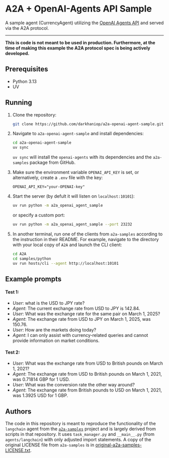 # A2A + OpenAI-Agents API Sample

A sample agent (CurrencyAgent) utilizing the [OpenAI Agents API](https://github.com/openai/openai-agents-python) and served via the A2A protocol.

---

**This is code is not meant to be used in production. Furthermore, at the time of making this example the A2A protocol spec is being actively developed.**

## Prerequisites

- Python 3.13
- UV

## Running

1. Clone the repository:
   ```bash
   git clone https://github.com/darkhaniop/a2a-openai-agent-sample.git
   ```

2. Navigate to `a2a-openai-agent-sample` and install dependencies:
   ```bash
   cd a2a-openai-agent-sample
   uv sync
   ```

   `uv sync` will install the `openai-agents` with its dependencies and the `a2a-samples` package from GitHub.

3. Make sure the environment variable `OPENAI_API_KEY` is set, or alternatively, create a `.env` file with the key:
   ```
   OPENAI_API_KEY="your-OPENAI-key"
   ```

4. Start the server (by defult it will listen on `localhost:10101`):
   ```bash
   uv run python -m a2a_openai_agent_sample
   ```
   or specify a custom port:
   ```bash
   uv run python -m a2a_openai_agent_sample --port 23232
   ```

5. In another terminal, run one of the clients from `a2a-samples` according to the instruction in their README. For example, navigate to the directory with your local copy of `A2A` and launch the CLI client:
   ```bash
   cd A2A
   cd samples/python
   uv run hosts/cli --agent http://localhost:10101
   ```

## Example prompts

#### Test 1:

- *User*: what is the USD to JPY rate?
- *Agent*: The current exchange rate from USD to JPY is 142.84.
- *User*: What was the exchange rate for the same pair on March 1, 2025?
- *Agent*: The exchange rate from USD to JPY on March 1, 2025, was 150.76.
- *User*: How are the markets doing today?
- *Agent*: I can only assist with currency-related queries and cannot provide information on market conditions.

#### Test 2:

- *User*: What was the exchange rate from USD to British pounds on March 1, 2021?
- *Agent*: The exchange rate from USD to British pounds on March 1, 2021, was 0.71814 GBP for 1 USD.
- *User*: What was the conversion rate the other way around?
- *Agent*: The exchange rate from British pounds to USD on March 1, 2021, was 1.3925 USD for 1 GBP.

## Authors

The code in this repository is meant to reproduce the functionality of the `langchain` agent from the [`a2a-samples`](https://github.com/google/A2A) project and is largely derived from scripts in that repository. It uses `task_manager.py` and `__main__.py` (from `agents/langchain`) with only adjusted import statements. A copy of the original LICENSE file from `a2a-samples` is in [original-a2a-samples-LICENSE.txt](./original-a2a-samples-LICENSE.txt).
